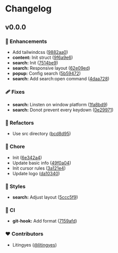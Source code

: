 # Changelog


## v0.0.0


### 🚀 Enhancements

- Add tailwindcss ([9882aa0](https://github.com/aibetter/browser-insight/commit/9882aa0))
- **content:** Init struct ([9f6a9e6](https://github.com/aibetter/browser-insight/commit/9f6a9e6))
- **search:** Init ([7514be9](https://github.com/aibetter/browser-insight/commit/7514be9))
- **search:** Responsive layout ([62e09ed](https://github.com/aibetter/browser-insight/commit/62e09ed))
- **popup:** Config search ([5b59472](https://github.com/aibetter/browser-insight/commit/5b59472))
- **search:** Add search:open command ([4daa728](https://github.com/aibetter/browser-insight/commit/4daa728))

### 🩹 Fixes

- **search:** Linsten on window platform ([1fa8bd9](https://github.com/aibetter/browser-insight/commit/1fa8bd9))
- **search:** Donot prevent every keydown ([0e29971](https://github.com/aibetter/browser-insight/commit/0e29971))

### 💅 Refactors

- Use src directory ([bcd8d95](https://github.com/aibetter/browser-insight/commit/bcd8d95))

### 🏡 Chore

- Init ([6e342a4](https://github.com/aibetter/browser-insight/commit/6e342a4))
- Update basic info ([49f0a04](https://github.com/aibetter/browser-insight/commit/49f0a04))
- Init cursor rules ([3a121e4](https://github.com/aibetter/browser-insight/commit/3a121e4))
- Update logo ([da10340](https://github.com/aibetter/browser-insight/commit/da10340))

### 🎨 Styles

- **search:** Adjust layout ([5ccc5f9](https://github.com/aibetter/browser-insight/commit/5ccc5f9))

### 🤖 CI

- **git-hook:** Add format ([7159afd](https://github.com/aibetter/browser-insight/commit/7159afd))

### ❤️ Contributors

- Litingyes ([@litingyes](https://github.com/litingyes))

